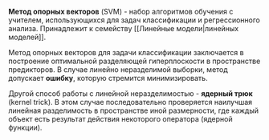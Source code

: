 **Метод опорных векторов** (SVM) - набор алгоритмов обучения с учителем, использующихся для задач классификации и регрессионного анализа. Принадлежит к семейству [[Линейные модели|линейных моделей]].

Метод опорных векторов для задачи классификации заключается в построение оптимальной разделяющей гиперплоскости в пространстве предикторов. В случае линейно неразделимой выборки, метод допускает **ошибку**, которую стремится минимизировать.

Другой способ работы с линейной неразделимостью - **ядерный трюк** (kernel trick). В этом случае последовательно проверяется наилучшая линейная разделимость в пространстве иной размерности, где каждый объект есть результат действия некоторого оператора (ядерной функции).